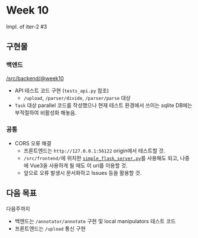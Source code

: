 # Week 10
Impl. of iter-2 #3

## 구현물

### 백엔드
[/src/backend/@week10](https://github.com/parkchamchi/GlossySnake/tree/week10/src/backend)
- API 테스트 코드 구현 (`tests_api.py` 참조)
  - `/upload`, `/parser/divide`, `/parser/parse` 대상
- `Task` 대상 parallel 코드를 작성했으나 현재 테스트 환경에서 쓰이는 sqlite DB에는 부적절하여 비활성화 해놓음.

### 공통
- CORS 오류 해결
  - 프론트엔드는 `http://127.0.0.1:56122` origin에서 테스트할 것.
  - `/src/frontend/`에 위치한 [`simple_flask_server.py`](https://github.com/parkchamchi/GlossySnake/tree/week10/src/frontend/simple_flask_server.py)를 사용해도 되고, 나중에 Vue3을 사용하게 될 때도 이 uri를 이용할 것.
  - 앞으로 오류 발생시 문서화하고 Issues 등을 활용할 것.

## 다음 목표
다음주까지
- 백엔드는 `/annotator/annotate` 구현 및 local manipulators 테스트 코드
- 프론트엔드는 `/upload` 통신 구현